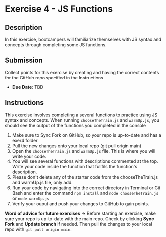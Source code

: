 # Exercise 4 - JS Functions

## Description
In this exercise, bootcampers will familiarize themselves with JS syntax and concepts through completing some JS functions. 

## Submission
Collect points for this exercise by creating and having the correct contents for the GitHub repo specified in the Instructions. 
- **Due Date**: TBD

## Instructions

This exercise involves completing a several functions to practice using JS syntax and concepts. When running `chooseTheTrain.js` and `warmUp.js`, you should see the output of the functions you completed in the console

1. Make sure to Sync Fork on GitHub, so your repo is up-to-date and has a exer4 folder
2. Pull the new changes onto your local repo (git pull origin main)
3. Open the `chooseTheTrain.js` and `warmUp.js` file. This is where you will write your code.
4. You will see several functions with descriptions commented at the top. Write your code inside the function that fullfils the function's description.
5. Please don't delete any of the starter code from the chooseTheTrain.js and warmUp.js file, only add.
6. Run your code by navigating into the correct directory in Terminal or Git Bash and enter the command `npm install` and `node chooseTheTrain.js` or `node warmUp.js`
7. Verify your ouput and push your changes to GitHub to gain points.

**Word of advice for future exercises** -> Before starting an exercise, make sure your repo is up-to-date with the main repo. Check by clicking **Sync Fork** and **Update branch** if needed. Then pull the changes to your local repo with `git pull origin main`.